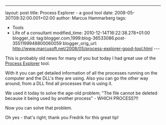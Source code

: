 ---
layout: post
title: Process Explorer - a good tool
date: 2008-05-30T09:32:00.001+02:00
author: Marcus Hammarberg
tags:
  - Tools
  - Life of a consultant
modified_time: 2010-12-14T16:22:38.278+01:00
blogger_id: tag:blogger.com,1999:blog-36533086.post-3551199948800060059
blogger_orig_url: http://www.marcusoft.net/2008/05/process-explorer-good-tool.html ---

This is probably old news for many of you but today I had great use of
the
<a href="http://technet.microsoft.com/en-us/sysinternals/bb896653.aspx"
target="_blank">Process Explorer</a> tool.

With it you can get detailed information of all the processes running on
the computer and the DLL's they are using. Also you can go the other way
around; from a DLL find all processes that is using it.

We used it today to solve the age-old problem; "The file cannot be
deleted because it being used by another process" - WHICH PROCESS?!!

Now you can solve that problem.

Oh yes - that's right; thank you Fredrik for this great tip!
